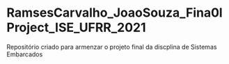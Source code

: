 # RamsesCarvalho_JoaoSouza_Fina0lProject_ISE_UFRR_2021
Repositório criado para armenzar o projeto final da discplina de Sistemas Embarcados
